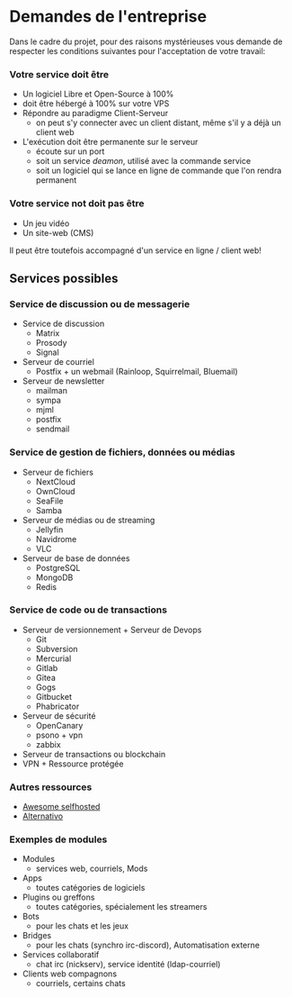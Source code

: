 # Demandes de l'entreprise
Dans le cadre du projet, pour des raisons mystérieuses vous demande de respecter les conditions suivantes pour l'acceptation de votre travail:

### Votre service doit être
- Un logiciel Libre et Open-Source à 100%
- doit être hébergé à 100% sur votre VPS
- Répondre au paradigme Client-Serveur
  - on peut s'y connecter avec un client distant, même s'il y a déjà un client web
- L'exécution doit être permanente sur le serveur
  - écoute sur un port 
  - soit un service *deamon*, utilisé avec la commande service
  - soit un logiciel qui se lance en ligne de commande que l'on rendra permanent

### Votre service not doit pas être
- Un jeu vidéo
- Un site-web (CMS)

Il peut être toutefois accompagné d'un service en ligne / client web!


## Services possibles

### Service de discussion ou de messagerie
- Service de discussion
  - Matrix 
  - Prosody
  - Signal
- Serveur de courriel
  - Postfix + un webmail (Rainloop, Squirrelmail, Bluemail)
- Serveur de newsletter
  - mailman
  - sympa
  - mjml
  - postfix
  - sendmail

### Service de gestion de fichiers, données ou médias
- Serveur de fichiers
  - NextCloud
  - OwnCloud
  - SeaFile
  - Samba
- Serveur de médias ou de streaming
  - Jellyfin
  - Navidrome
  - VLC
- Serveur de base de données
  - PostgreSQL
  - MongoDB
  - Redis
  

### Service de code ou de transactions
- Serveur de versionnement + Serveur de Devops
  - Git
  - Subversion
  - Mercurial
  - Gitlab
  - Gitea
  - Gogs
  - Gitbucket
  - Phabricator
- Serveur de sécurité
  - OpenCanary
  - psono + vpn
  - zabbix
- Serveur de transactions ou blockchain
- VPN + Ressource protégée

### Autres ressources
- [Awesome selfhosted](https://github.com/awesome-selfhosted/awesome-selfhosted)
- [Alternativo](https://alternativeto.net/software/gitlab/?license=opensource&platform=self-hosted)


### Exemples de modules
- Modules
  - services web, courriels, Mods
- Apps
  - toutes catégories de logiciels
- Plugins ou greffons
  - toutes catégories, spécialement les streamers
- Bots
  - pour les chats et les jeux
- Bridges
  - pour les chats (synchro irc-discord), Automatisation externe
- Services collaboratif
  - chat irc (nickserv), service identité (ldap-courriel)
- Clients web compagnons
  -  courriels, certains chats
